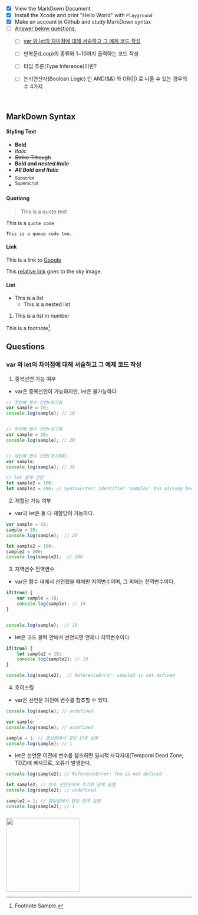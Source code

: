 - [x] View the MarkDown Document
- [x] Install the Xcode and print "Hello World" with `Playground`
- [x] Make an account in Github and study MarkDown syntax
- [ ] [Answer below questions.](#questions)
  - [ ] [var 와 let의 차이점에 대해 서술하고 그 예제 코드 작성](#var-와-let의-차이점에-대해-서술하고-그-예제-코드-작성)
  - [ ] 반복문(Loop)의 종류와 1~10까지 출력하는 코드 작성
  - [ ] 타입 추론(Type Inference)이란?
  - [ ] 논리연산자(Boolean Logic) 인 AND(&&) 와 OR(||) 로 나올 수 있는 경우의 수 4가지


<br/>

## MarkDown Syntax

#### Styling Text
- **Bold**
- *Italic*
- ~~Strike Trhough~~
- **Bold and _nested italic_**
- ***All Bold and Italic***
- <sub>Subscript</sub>
- <sup>Superscript</sup>

#### Quotiong
> This is a quote text

This is a `quote code`
```
This is a quoue code too.
```
#### Link
This is a link to [Google](https://www.google.com/)

This [relative link](/sky.jpeg) goes to the sky image.

#### List
- This is a list
  - This is a nested list
1. This is a list in number

This is a footnote[^1].

[^1]: Footnote Sample.

## Questions

### var 와 let의 차이점에 대해 서술하고 그 예제 코드 작성

1. 중복선언 가능 여부 
  - var은 중복선언이 가능하지만, let은 불가능하다
``` javascript
// 첫번째 변수 선언+초기화
var sample = 10;
console.log(sample); // 10


// 두번째 변수 선언+초기화
var sample = 20;
console.log(sample); // 20


// 세번째 변수 선언(초기화X)
var sample;
console.log(sample); // 20
```

```javascript
// let 중복 선언
let sample2 = 100;
let sample2 = 200; // SyntaxError: Identifier 'sample2' has already been declared
```

2. 재할당 가능 여부
  - var과 let은 둘 다 재할당이 가능하다.
```javascript
var sample = 10;
sample = 20;
console.log(sample);  // 20

let sample2 = 100;
sample2 = 200;
console.log(sample2);  // 200
```

3. 지역변수 전역변수
  - var은 함수 내에서 선언했을 때에만 지역변수이며, 그 외에는 전역변수이다.
```javascript
if(true) {
    var sample = 10;
    console.log(sample); // 10
}


console.log(sample);  // 10
```
  - let은 코드 블럭 안에서 선언되면 언제나 지역변수이다.
```javascript
if(true) {
    let sample2 = 10;
    console.log(sample2); // 10
}

console.log(sample2);  // ReferenceError: sample2 is not defined
```

4. 호이스팅
  - var은 선언문 이전에 변수를 참조할 수 있다.
```javascript
console.log(sample); // undefined

var sample;
console.log(sample); // undefined

sample = 1; // 할당문에서 할당 단계 실행
console.log(sample); // 1
```
  - let은 선언문 이전에 변수를 참조하면 일시적 사각지대(Temporal Dead Zone; TDZ)에 빠지므로, 오류가 발생한다.
```javascript
console.log(sample2); // ReferenceError: foo is not defined

let sample2; // 변수 선언문에서 초기화 단계 실행
console.log(sample2); // undefined

sample2 = 1; // 할당문에서 할당 단계 실행
console.log(sample2); // 1
```

### 


<img src="https://user-images.githubusercontent.com/106911494/178134448-8a411889-3bee-4126-ab08-9a06dd1cf089.jpeg" width="200"/>


<!---
- 👋 Hi, I’m @Eunice0927
- 👀 I’m interested in ...
- 🌱 I’m currently learning ...
- 💞️ I’m looking to collaborate on ...
- 📫 How to reach me ...

Eunice0927/Eunice0927 is a ✨ special ✨ repository because its `README.md` (this file) appears on your GitHub profile.
You can click the Preview link to take a look at your changes.

--->
<!--![KakaoTalk_Photo_2022-07-10-15-50-31](https://user-images.githubusercontent.com/106911494/178134448-8a411889-3bee-4126-ab08-9a06dd1cf089.jpeg)-->
